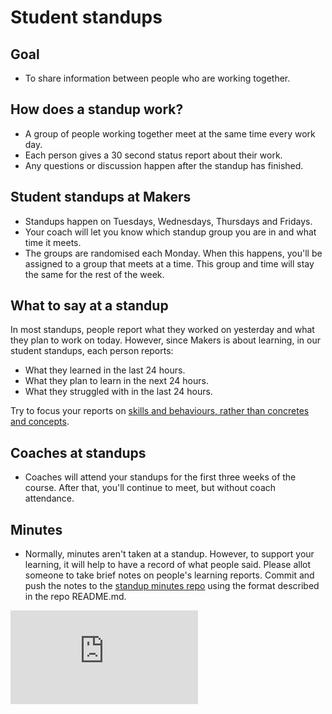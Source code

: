 # Student standups

## Goal

* To share information between people who are working together.

## How does a standup work?

* A group of people working together meet at the same time every work day.
* Each person gives a 30 second status report about their work.
* Any questions or discussion happen after the standup has finished.

## Student standups at Makers

* Standups happen on Tuesdays, Wednesdays, Thursdays and Fridays.
* Your coach will let you know which standup group you are in and what time it meets.
* The groups are randomised each Monday.  When this happens, you'll be assigned to a group that meets at a time.  This group and time will stay the same for the rest of the week.

## What to say at a standup

In most standups, people report what they worked on yesterday and what they plan to work on today.  However, since Makers is about learning, in our student standups, each person reports:

* What they learned in the last 24 hours.
* What they plan to learn in the next 24 hours.
* What they struggled with in the last 24 hours.

Try to focus your reports on [skills and behaviours, rather than concretes and concepts](https://github.com/makersacademy/course/blob/master/pills/learning_at_makers.md#concretes-concepts-skills-behaviours).

## Coaches at standups

* Coaches will attend your standups for the first three weeks of the course.  After that, you'll continue to meet, but without coach attendance.

## Minutes

* Normally, minutes aren't taken at a standup.  However, to support your learning, it will help to have a record of what people said.  Please allot someone to take brief notes on people's learning reports.  Commit and push the notes to the [standup minutes repo](https://github.com/makersacademy/student_standup_minutes/) using the format described in the repo README.md.


![Tracking pixel](https://githubanalytics.herokuapp.com/course/pills/student_standups.md)
